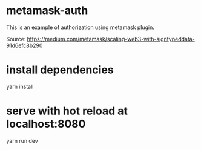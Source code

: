 # metamask-auth

This is an example of authorization using metamask plugin.

Source: https://medium.com/metamask/scaling-web3-with-signtypeddata-91d6efc8b290

# install dependencies
yarn install

# serve with hot reload at localhost:8080
yarn run dev